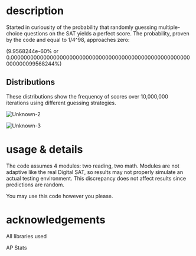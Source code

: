 # description
Started in curiousity of the probability that randomly guessing multiple-choice questions on the SAT yields a perfect score. The probability, proven by the code and equal to 1/4^98, approaches zero:

(9.9568244e-60% or 0.0000000000000000000000000000000000000000000000000000000000000099568244%)

## Distributions

These distributions show the frequency of scores over 10,000,000 iterations using different guessing strategies.

![Unknown-2](https://github.com/elijahrenner/sat-randomizer/assets/123704818/53d833d1-63a1-442b-a46a-3a66f376a75a)

![Unknown-3](https://github.com/elijahrenner/sat-randomizer/assets/123704818/9238c73e-4d09-45c9-899f-0bf280920532)

# usage & details

The code assumes 4 modules: two reading, two math. Modules are not adaptive like the real Digital SAT, so results may not properly simulate an actual testing environment. This discrepancy does not affect results since predictions are random.

You may use this code however you please.

# acknowledgements
All libraries used

AP Stats
